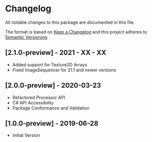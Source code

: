 # Changelog
All notable changes to this package are documented in this file.

The format is based on [Keep a Changelog](http://keepachangelog.com/en/1.0.0/)
and this project adheres to [Semantic Versioning](http://semver.org/spec/v2.0.0.html).

## [2.1.0-preview] - 2021 - XX - XX

* Added support for Texture2D Arrays
* Fixed ImageSequencer for 21.1 and newer versions

## [2.0.0-preview] - 2020-03-23

* Refactored Processor API
* C# API Accessibility
* Package Conformance and Validation

## [1.0.0-preview] - 2019-06-28

* Initial Version